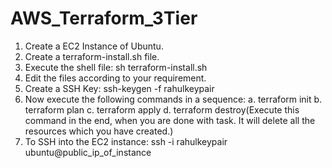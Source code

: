 # AWS_Terraform_3Tier
1. Create a EC2 Instance of Ubuntu.
2. Create a terraform-install.sh file.
3. Execute the shell file: sh terraform-install.sh
4. Edit the files according to your requirement.
5. Create a SSH Key: ssh-keygen -f rahulkeypair
6. Now execute the following commands in a sequence:
    a. terraform init
    b. terraform plan
    c. terraform apply
    d. terraform destroy(Execute this command in the end, when you are done with task. It will delete all the resources which you have created.)
7. To SSH into the EC2 instance: ssh -i rahulkeypair ubuntu@public_ip_of_instance
